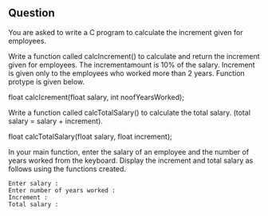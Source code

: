 
## Question

You are asked to write a C program to calculate the increment given for employees.

Write a function called calcIncrement() to calculate and return the increment given for employees. The incrementamount is 10% of the salary. Increment is given only to the employees who worked more than 2 years. Function protype is given below.

float calcIcrement(float salary, int noofYearsWorked);

Write a function called calcTotalSalary() to calculate the total salary.
(total salary = salary + increment).

float calcTotalSalary(float salary, float increment);

In your main function, enter the salary of an employee and the number of years worked from the keyboard. Display the increment and total salary as follows using the functions created.

```
Enter salary :
Enter number of years worked :
Increment :
Total salary :
```